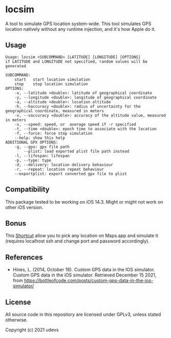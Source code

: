 # locsim
A tool to simulate GPS location system-wide. This tool simulates GPS location natively without any runtime injection, and it's how Apple do it.

## Usage

```
Usage: locsim <SUBCOMMAND> [LATITUDE] [LONGITUDE] [OPTIONS]
if LATITUDE and LONGITUDE not specified, random values will be generated

SUBCOMMAND:
	start	start location simulation
	stop	stop location simulation
OPTIONS:
	-x, --latitude <double>: latitude of geographical coordinate
	-y, --longitude <double>: longitude of geographical coordinate
	-a, --altitude <double>: location altitude
	-h, --haccuracy <double>: radius of uncertainty for the geographical coordinate, measured in meters
	-v, --vaccuracy <double>: accuracy of the altitude value, measured in meters
	-s, --speed: speed, or  average speed if -r specified
	-t, --time <double>: epoch time to associate with the location
	-f, --force: force stop simulation
	--help: show this help
ADDITIONAL GPX OPTIONS:
	-g, --gpx: gpx file path
	    --plist: load exported plist file path instead
	-l, --lifespan: lifespan
	-p, --type: type
	-d, --delivery: location delivery behaviour
	-r, --repeat: location repeat behaviour
	--exportplist: export converted gpx file to plist
```


## Compatibility
This package tested to be working on iOS 14.3. Might or might not work on other iOS version.

## Bonus
This [Shortcut](https://www.dropbox.com/s/4kpjwbnbd7gwtu5/Simulates%20Location.shortcut?dl=0) allow you to pick any location on Maps.app and simulate it (requires localhost ssh and change port and password accordingly).

## References
- Hines, L. (2014, October 18). Custom GPS data in the IOS simulator. Custom GPS data in the iOS simulator. Retrieved December 15 2021, from https://bottleofcode.com/posts/custom-gps-data-in-the-ios-simulator/
## License
All source code in this repository are licensed under GPLv3, unless stated otherwise.

Copyright (c) 2021 udevs